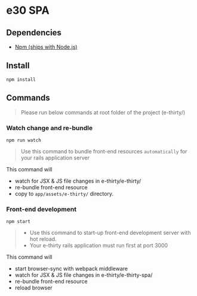 # e30 SPA

## Dependencies
* [Npm (ships with Node.js)](https://github.com/joyent/node/wiki/installing-node.js-via-package-manager)

## Install
`npm install`

## Commands
> Please run below commands at root folder of the project (e-thirty/)

### Watch change and re-bundle
`npm run watch`

> Use this command to bundle front-end resources `automatically` for your rails application server

This command will
* watch for JSX & JS file changes in e-thirty/e-thirty/
* re-bundle front-end resource
* copy to `app/assets/e-thirty/` directory.

### Front-end development
`npm start`

> * Use this command to start-up front-end development server with hot reload.
> * Your e-thirty rails application must run first at port 3000

This command will
* start browser-sync with webpack middleware
* watch for JSX & JS file changes in e-thirty/e-thirty-spa/
* re-bundle front-end resource
* reload browser
